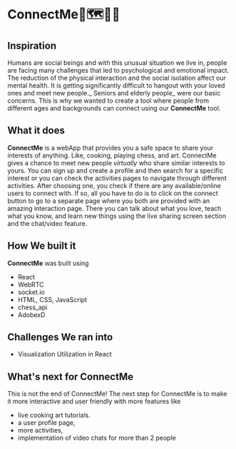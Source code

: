 # ConnectMe🎨🗺️🍳😊

## Inspiration
Humans are social beings and with this unusual situation we live in, people are facing many challenges that  led to psychological and emotional impact. The reduction of the  physical interaction and the social isolation affect our mental health. It is getting significantly difficult to hangout with your loved ones and meet new people._ Seniors and elderly people_ were our basic concerns. This is why we wanted to create a tool where people from different ages and backgrounds can connect using our **ConnectMe** tool. 


## What it does
**ConnectMe** is a webApp that provides you a safe space to share your interests of anything. Like, cooking, playing chess, and art. ConnectMe gives a chance to meet new people _virtually_ who share similar interests to yours. You can sign up and create a profile and then search for a specific interest or you can check the activities pages to navigate through different activities. After choosing one, you check if there are any available/online users to connect with. If so, all you have to do is to click on the connect button to go to a separate page where you both are provided with an amazing interaction page. There you can talk about what you love, teach what you know, and learn new things using the live sharing screen section and the chat/video feature.

## How We built it
**ConnectMe** was built using 
- React 
- WebRTC
- socket.io
- HTML, CSS, JavaScript
- chess_api
- AdobexD

## Challenges We ran into
- Visualization Utilization in React

## What's next for ConnectMe
This is not the end of ConnectMe! The next step for ConnectMe is to make it more interactive and user friendly with more features like 
- live cooking art tutorials.
- a user profile page,
- more activities, 
- implementation of video chats for more than 2 people

